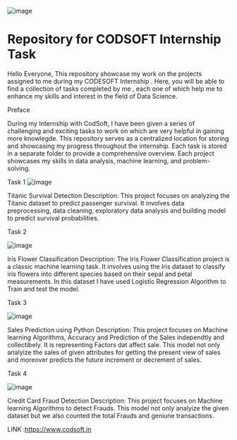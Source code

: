 ![image](https://github.com/99-chetna/CODSOFT/assets/112334463/e3472d2f-4616-4ec5-8de2-0b5ecf7bdc2a)


#  Repository for CODSOFT Internship Task
Hello Everyone, This repository showcase my work on the projects assigned to me during my CODESOFT Internship . Here, you will be able to find a collection of tasks completed by me , each one of which help me to   enhance my skills and interest in the field of Data Science. 




Preface 

During my Internship with CodSoft, I have been given a series of challenging and exciting tasks to work on which are very helpful in gaining more knowlegde. This repository serves as a centralized location for storing and showcasing my progress throughout the internship. Each task is stored in a separate folder to provide a comprehensive overview. Each project showcases my skills in data analysis, machine learning, and problem-solving.

Task 1
![image](https://github.com/99-chetna/CODSOFT/assets/112334463/f163e3e8-9e8c-4cda-bd5f-1355d96b68eb)


Titanic Survival Detection Description: This project focuses on analyzing the Titanic dataset to predict passenger survival. It involves data preprocessing, data cleaning,  exploratory data analysis and building  model to predict survival probabilities. 

Task 2 

![image](https://github.com/99-chetna/CODSOFT/assets/112334463/03ca4bc5-b528-4376-b343-91445f6dbdf7)


Iris Flower Classification Description: The Iris Flower Classification project is a classic machine learning task. It involves using the Iris dataset to classify iris flowers into different species based on their sepal and petal measurements. In this dataset I have used Logistic Regression Algorithm to Train and test the model. 

Task 3

![image](https://github.com/99-chetna/CODSOFT/assets/112334463/24f43b2b-a3a9-4c3e-a075-1ee0c730c40c)


Sales Prediction using Python Description: This project focuses on Machine learning Algorithms, Accuracy and Prediction  of the Sales independtly and collectibely. It is representing Factors dat affect sale. This model not only analyize the sales of given attributes for getting the present view of sales and moreover predicts the future increment or decrement of sales.

Task 4

![image](https://github.com/99-chetna/CODSOFT/assets/112334463/a6d35d23-caa6-4f5e-a66a-fcf311a3eec9)


Credit Card Fraud Detection Description: This project focuses on Machine learning Algorithms to detect Frauds. This model not only analyize the given dataset but we also counted the total Frauds and geniune transactions.

LINK :https://www.codsoft.in
